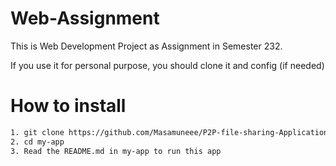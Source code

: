 # Web-Assignment
 
This is Web Development Project as Assignment in Semester 232.

If you use it for personal purpose, you should clone it and config (if needed)

# How to install
```bash
1. git clone https://github.com/Masamuneee/P2P-file-sharing-Application.git
2. cd my-app
3. Read the README.md in my-app to run this app
```

